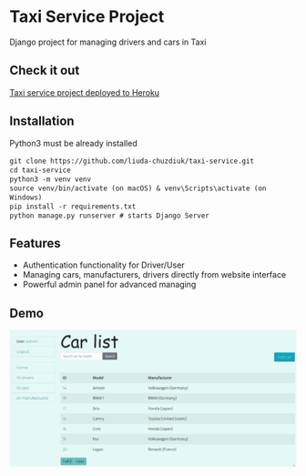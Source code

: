 # Taxi Service Project

Django project for managing drivers and cars in Taxi

## Check it out

[Taxi service project deployed to Heroku](https://taxi-service-web-app.herokuapp.com/)

## Installation

Python3 must be already installed
```shell
git clone https://github.com/liuda-chuzdiuk/taxi-service.git
cd taxi-service
python3 -m venv venv
source venv/bin/activate (on macOS) & venv\Scripts\activate (on Windows)
pip install -r requirements.txt
python manage.py runserver # starts Django Server
```

## Features
* Authentication functionality for Driver/User
* Managing cars, manufacturers, drivers directly from website interface
* Powerful admin panel for advanced managing

## Demo

![Website interface](demo.png)
